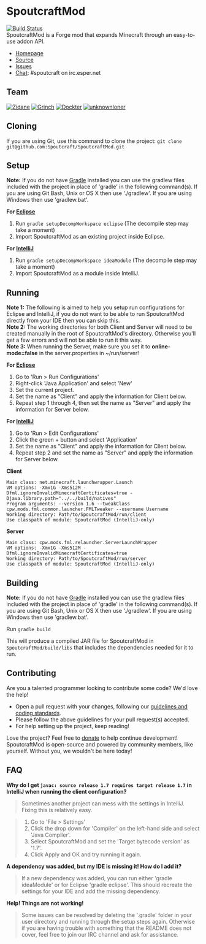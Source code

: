 SpoutcraftMod
=============
[![Build Status](https://travis-ci.org/Spoutcraft/SpoutcraftMod.png?branch=master)](https://travis-ci.org/Spoutcraft/SpoutcraftMod)  
SpoutcraftMod is a Forge mod that expands Minecraft through an easy-to-use addon API.

* [Homepage]
* [Source]
* [Issues]
* [Chat]: #spoutcraft on irc.esper.net

## Team
[![Zidane](https://secure.gravatar.com/avatar/3b8d6171c3f15daf35328a4f04c83de9?s=48)](https://github.com/Zidane "Zidane, Lead Developer")
[![Grinch](https://secure.gravatar.com/avatar/19d97d07c8797464aa8b7e2e0481da78?s=48)](https://github.com/Grinch "Grinch, Developer")
[![Dockter](https://secure.gravatar.com/avatar/532e7ce3830bfb47b22c241d45e63cc9?s=48)](https://github.com/mcsnetworks "Dockter, Developer")
[![unknownloner](https://secure.gravatar.com/avatar/4a8d2d1a1f594cacf05738f62d4c3a5c?s=48)](https://github.com/unknownloner "unknownloner, Developer")

## Cloning
If you are using Git, use this command to clone the project: `git clone git@github.com:Spoutcraft/SpoutcraftMod.git`

## Setup
__Note:__ If you do not have [Gradle] installed you can use the gradlew files included with the project in place of 'gradle' in the following command(s). If you are using Git Bash, Unix or OS X then use './gradlew'. If you are using Windows then use 'gradlew.bat'.

__For [Eclipse]__<br>
1. Run `gradle setupDecompWorkspace eclipse` (The decompile step may take a moment)<br>
2. Import SpoutcraftMod as an existing project inside Eclipse.<br>

__For [IntelliJ]__<br>
1. Run `gradle setupDecompWorkspace ideaModule` (The decompile step may take a moment)<br>
2. Import SpoutcraftMod as a module inside IntelliJ.<br>

## Running
__Note 1:__ The following is aimed to help you setup run configurations for Eclipse and IntelliJ, if you do not want to be able to run SpoutcraftMod directly from your IDE then you can skip this.<br>
__Note 2:__ The working directories for both Client and Server will need to be created manually in the root of SpoutcraftMod's directory. Otherwise you'll get a few errors and will not be able to run it this way.<br>
__Note 3:__ When running the Server, make sure you set it to __online-mode=false__ in the server.properties in ~/run/server!

__For [Eclipse]__<br>
1. Go to 'Run > Run Configurations'<br>
2. Right-click 'Java Application' and select 'New'<br>
3. Set the current project.<br>
4. Set the name as "Client" and apply the information for Client below.<br>
5. Repeat step 1 through 4, then set the name as "Server" and apply the information for Server below.<br>

__For [IntelliJ]__<br>
1. Go to 'Run > Edit Configurations'<br>
2. Click the green + button and select 'Application'<br>
3. Set the name as "Client" and apply the information for Client below.<br>
4. Repeat step 2 and set the name as "Server" and apply the information for Server below.<br>
 
__Client__
```
Main class: net.minecraft.launchwrapper.Launch
VM options: -Xmx1G -Xms512M -Dfml.ignoreInvalidMinecraftCertificates=true -Djava.library.path="../../build/natives"
Program arguments: --version 1.6 --tweakClass cpw.mods.fml.common.launcher.FMLTweaker --username Username
Working directory: Path/to/SpoutcraftMod/run/client
Use classpath of module: SpoutcraftMod (IntelliJ-only)
```

__Server__
```
Main class: cpw.mods.fml.relauncher.ServerLaunchWrapper
VM options: -Xmx1G -Xms512M -Dfml.ignoreInvalidMinecraftCertificates=true
Working directory: Path/to/SpoutcraftMod/run/server
Use classpath of module: SpoutcraftMod (IntelliJ-only)
```

## Building
__Note:__ If you do not have [Gradle] installed you can use the gradlew files included with the project in place of 'gradle' in the following command(s). If you are using Git Bash, Unix or OS X then use './gradlew'. If you are using Windows then use 'gradlew.bat'.

Run `gradle build`

This will produce a compiled JAR file for SpoutcraftMod in `SpoutcraftMod/build/libs` that includes the dependencies needed for it to run.

## Contributing
Are you a talented programmer looking to contribute some code? We'd love the help!
* Open a pull request with your changes, following our [guidelines and coding standards](CONTRIBUTING.md).
* Please follow the above guidelines for your pull request(s) accepted.
* For help setting up the project, keep reading!

Love the project? Feel free to [donate] to help continue development! SpoutcraftMod is open-source and powered by community members, like yourself. Without you, we wouldn't be here today!

## FAQ
__Why do I get `javac: source release 1.7 requires target release 1.7` in IntelliJ when running the client configuration?__
>Sometimes another project can mess with the settings in IntelliJ. Fixing this is relatively easy.

>1. Go to 'File > Settings'<br>
>2. Click the drop down for 'Compiler' on the left-hand side and select 'Java Compiler'.<br>
>3. Select SpoutcraftMod and set the 'Target bytecode version' as '1.7'.<br>
>4. Click Apply and OK and try running it again.<br>

__A dependency was added, but my IDE is missing it! How do I add it?__
>If a new dependency was added, you can run either 'gradle ideaModule' or for Eclipse 'gradle eclipse'. This should recreate the settings for your IDE and add the missing dependency.

__Help! Things are not working!__
>Some issues can be resolved by deleting the '.gradle' folder in your user directory and running through the setup steps again. Otherwise if you are having trouble with something that the README does not cover, feel free to join our IRC channel and ask for assistance.

[Homepage]: http://spoutcraft.org/
[Forums]: http://spoutcraft.org/forums/
[Chat]: http://spoutcraft.org/chat/
[License]: http://www.gnu.org/licenses/lgpl.html
[Source]: https://github.com/Spoutcraft/SpoutcraftMod
[Issues]: https://github.com/Spoutcraft/SpoutcraftMod/issues
[Gradle]: http://www.gradle.org/
[Eclipse]: http://www.eclipse.org/
[IntelliJ]: http://www.jetbrains.com/idea/
[Twitter]: https://twitter.com/Spoutcraft
[Facebook]: http://www.facebook.com/pages/Spoutcraft/351909024946422
[Donate]: http://spoutcraft.org/donate/
